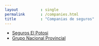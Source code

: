 ```yaml
---
layout          : single
permalink       : /companies.html
title           : "Companias de seguros"
---
```

* <a href="https://elpotosi.com.mx" target="_blank">Seguros El Potosi</a>
* <a href="https://www.gnp.com.mx" target="_blank">Grupo Nacional Provincial</a>